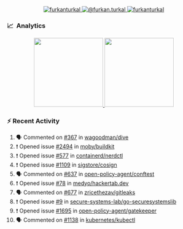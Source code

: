 <p align="center">
  <a href="https://linkedin.com/in/furkanturkal" target="blank">
    <img src="https://img.shields.io/badge/linkedin-%230077B5.svg?&style=for-the-badge&logo=linkedin&logoColor=white" alt="furkanturkal" />
  </a>
  <a href="https://medium.com/@furkan.turkal" target="blank">
    <img src="https://img.shields.io/badge/medium-%2312100E.svg?&style=for-the-badge&logo=medium&logoColor=white" alt="@furkan.turkal" />
  </a>
  <a href="https://twitter.com/furkanturkaI" target="blank">
    <img src="https://img.shields.io/badge/Twitter-1DA1F2?style=for-the-badge&logo=twitter&logoColor=white" alt="furkanturkaI" />
  </a>
</p>

### 📈 &nbsp;Analytics

<p align="center">
  <a href="https://github.com/bufgix">
    <img height="180em" src="https://github-readme-stats-eight-theta.vercel.app/api?username=Dentrax&show_icons=true&theme=algolia&include_all_commits=true&count_private=true&line_height=26"/>
    <img height="180em" src="https://github-readme-stats-eight-theta.vercel.app/api/top-langs/?username=Dentrax&layout=compact&langs_count=8&theme=algolia&line_height=26"/>
  </a>
</p>

### :zap: Recent Activity

<!--START_SECTION:activity-->
1. 🗣 Commented on [#367](https://github.com/wagoodman/dive/issues/367) in [wagoodman/dive](https://github.com/wagoodman/dive)
2. ❗️ Opened issue [#2494](https://github.com/moby/buildkit/issues/2494) in [moby/buildkit](https://github.com/moby/buildkit)
3. ❗️ Opened issue [#577](https://github.com/containerd/nerdctl/issues/577) in [containerd/nerdctl](https://github.com/containerd/nerdctl)
4. ❗️ Opened issue [#1109](https://github.com/sigstore/cosign/issues/1109) in [sigstore/cosign](https://github.com/sigstore/cosign)
5. 🗣 Commented on [#637](https://github.com/open-policy-agent/conftest/issues/637) in [open-policy-agent/conftest](https://github.com/open-policy-agent/conftest)
6. ❗️ Opened issue [#78](https://github.com/medyo/hackertab.dev/issues/78) in [medyo/hackertab.dev](https://github.com/medyo/hackertab.dev)
7. 🗣 Commented on [#677](https://github.com/zricethezav/gitleaks/issues/677) in [zricethezav/gitleaks](https://github.com/zricethezav/gitleaks)
8. ❗️ Opened issue [#9](https://github.com/secure-systems-lab/go-securesystemslib/issues/9) in [secure-systems-lab/go-securesystemslib](https://github.com/secure-systems-lab/go-securesystemslib)
9. ❗️ Opened issue [#1695](https://github.com/open-policy-agent/gatekeeper/issues/1695) in [open-policy-agent/gatekeeper](https://github.com/open-policy-agent/gatekeeper)
10. 🗣 Commented on [#1138](https://github.com/kubernetes/kubectl/issues/1138) in [kubernetes/kubectl](https://github.com/kubernetes/kubectl)
<!--END_SECTION:activity-->
